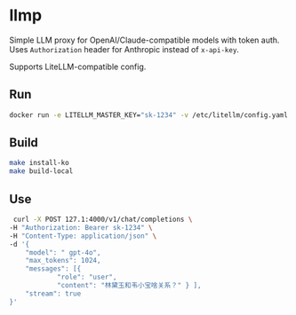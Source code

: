 # llmp

Simple LLM proxy for OpenAI/Claude-compatible models with token auth. Uses `Authorization` header for Anthropic instead of `x-api-key`.

Supports LiteLLM-compatible config.

## Run

```bash
docker run -e LITELLM_MASTER_KEY="sk-1234" -v /etc/litellm/config.yaml:/app/config.yaml -p 4000:8400 local/llmp
```

## Build

```bash
make install-ko
make build-local
```

## Use

```bash
 curl -X POST 127.1:4000/v1/chat/completions \
-H "Authorization: Bearer sk-1234" \
-H "Content-Type: application/json" \
-d '{
    "model": " gpt-4o",
    "max_tokens": 1024,
    "messages": [{
            "role": "user",
            "content": "林黛玉和韦小宝啥关系？" } ],
    "stream": true
}'
```